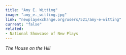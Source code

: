 ```yaml
---
title: "Amy E. Witting"
image: "amy_e._witting.jpg"
link: "newplayexchange.org/users/521/amy-e-witting"
current: "false"
related:
- National Showcase of New Plays
---
```


*The House on the Hill*
